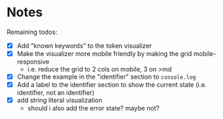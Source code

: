 # Notes

Remaining todos:

- [x] Add "known keywords" to the token visualizer
- [x] Make the visualizer more mobile friendly by making the grid mobile-responsive
  - i.e. reduce the grid to 2 cols on mobile, 3 on >md
- [x] Change the example in the "identifier" section to `console.log`
- [x] Add a label to the identifier section to show the current state (i.e. identifier, not an identifier)
- [x] add string literal visualization
  - should i also add the error state? maybe not?